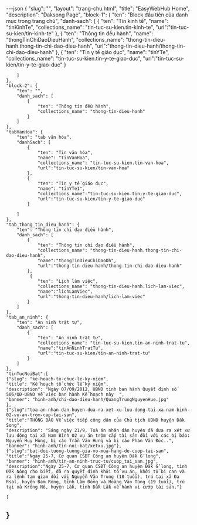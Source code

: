 ---json
{
    "slug": "",
    "layout": "trang-chu.html",
    "title": "EasyWebHub Home",
    "description": "Daksong Page",
      "block-1": {
        "ten": "Block đầu tiên của danh mục trong trang chủ",
        "danh-sach": [
            {
                "ten": "Tin kinh tế",
                "name": "tinKinhTe",
                "collections_name": "tin-tuc-su-kien.tin-kinh-te",
                "url":"tin-tuc-su-kien/tin-kinh-te"
            },
            {
                "ten": "Thông tin đều hành",
                "name": "thongTinChiDaoDieuHanh",
                "collections_name": "thong-tin-dieu-hanh.thong-tin-chi-dao-dieu-hanh",
                "url":"thong-tin-dieu-hanh/thong-tin-chi-dao-dieu-hanh"
            },
            {
                "ten": "Tin y tế giáo dục",
                "name": "tinYTe",
                "collections_name": "tin-tuc-su-kien.tin-y-te-giao-duc",
                "url":"tin-tuc-su-kien/tin-y-te-giao-duc"
            }
            
        ]
    },
    "block-2": {
        "ten": "",
        "danh_sach": [
            {
                "ten": "Thông tin đều hành",
                "collections_name": "thong-tin-dieu-hanh"
            }
        ]
    },
    "tabVanHoa": {
        "ten": "tab văn hóa",
        "danhSach": [
            {
                "ten": "Tin văn hóa",
                "name": "tinVanHoa",
                "collections_name": "tin-tuc-su-kien.tin-van-hoa",
                "url":"tin-tuc-su-kien/tin-van-hoa"
            },
            {
                "ten": "Tin y tế giáo dục",
                "name": "tinYTe1",
                "collections_name":"tin-tuc-su-kien.tin-y-te-giao-duc",
                "url":"tin-tuc-su-kien/tin-y-te-giao-duc"
            }
            
        ]
    },
    "tab_thong_tin_dieu_hanh": {
        "ten": "Thông tin chỉ đạo điều hành",
        "danh_sach": [
            {
                "ten": "Thông tin chỉ đạo điều hành",
                "collections_name": "thong-tin-dieu-hanh.thong-tin-chi-dao-dieu-hanh",
                "name":"thongTinDieuChiDaoDh",
                "url":"thong-tin-dieu-hanh/thong-tin-chi-dao-dieu-hanh"
            },
             {
                "ten": "Lịch làm việc",
                "collections_name": "thong-tin-dieu-hanh.lich-lam-viec",
                "name":"lichLamViec",
                "url":"thong-tin-dieu-hanh/lich-lam-viec"
            }
        ]
    },
    "tab_an_ninh": {
        "ten": "An ninh trật tự",
        "danh_sach": [
            {
                "ten": "An ninh trật tự",
                "collections_name": "tin-tuc-su-kien.tin-an-ninh-trat-tu",
                "name":"tinAnNinhTratTu",
                "url":"tin-tuc-su-kien/tin-an-ninh-trat-tu"
            }
        ]
    },
    "tinTucNoiBat":[ 
    {"slug": "ke-hoach-to-chuc-le-ky-niem",
    "title": "Kế hoạch tổ chức lễ kỷ niệm",
    "description": "Ngày 07/09/2012, UBND tỉnh ban hành Quyết định số 506/QĐ-UBND về việc ban hành Kế hoạch này  ",
    "banner": "hinh-anh/chi-dao-dieu-hanh/QuangTrungNguyenHue.jpg"
    },
    {"slug":"toa-an-nhan-dan-huyen-dua-ra-xet-xu-luu-dong-tai-xa-nam-binh-02-vu-an-trom-cap-tai-san",
    "title":"THÔNG BÁO Về việc tiếp công dân của Chủ tịch UBND huyện Đăk Song",
    "description": "Sáng ngày 21/9, Toà án nhân dân huyện đã đưa ra xét xử lưu động tại xã Nam Bình 02 vụ án trộm cắp tài sản đối với các bị báo: Nguyễn Huy Hùng, bị cáo Trần Văn Hưng và bị cáo Phan Văn Đức..",
    "banner": "hinh-anh/tin-noi-bat/xetxu.jpg"},
    {"slug":"bat-doi-tuong-tuong-gia-vo-mua-hang-de-cuop-tai-san",
    "title":"Ngày 25-7, Cơ quan CSĐT Công an huyện Đắk G’long",
    "banner": "hinh-anh/tin-an-ninh-truc-tu/cuop_tai_san.jpg",
    "description":"Ngày 25-7, Cơ quan CSĐT Công an huyện Đắk G’long, tỉnh Đắk Nông cho biết, đã ra quyết định khởi tố vụ án, khởi tố bị can và ra lệnh tạm giam đối với Nguyễn Văn Trung (18 tuổi), trú tại xã Đạ Rsal, huyện Đam Rông, tỉnh Lâm Đồng và Hoàng Văn Tùng (19 tuổi), trú tại xã Krông Nô, huyện Lắk, tỉnh Đắk Lắk về hành vi cướp tài sản."}

    ]
}
---